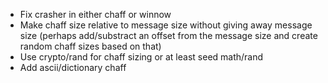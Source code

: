 * Fix crasher in either chaff or winnow
* Make chaff size relative to message size without giving away message size
  (perhaps add/substract an offset from the message size and create random
  chaff sizes based on that)
* Use crypto/rand for chaff sizing or at least seed math/rand
* Add ascii/dictionary chaff
